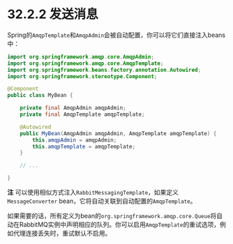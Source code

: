 # 32.2.2 发送消息

Spring的`AmqpTemplate`和`AmqpAdmin`会被自动配置，你可以将它们直接注入beans中：

```java
import org.springframework.amqp.core.AmqpAdmin;
import org.springframework.amqp.core.AmqpTemplate;
import org.springframework.beans.factory.annotation.Autowired;
import org.springframework.stereotype.Component;

@Component
public class MyBean {

    private final AmqpAdmin amqpAdmin;
    private final AmqpTemplate amqpTemplate;

    @Autowired
    public MyBean(AmqpAdmin amqpAdmin, AmqpTemplate amqpTemplate) {
        this.amqpAdmin = amqpAdmin;
        this.amqpTemplate = amqpTemplate;
    }

    // ...

}
```

**注** 可以使用相似方式注入`RabbitMessagingTemplate`，如果定义`MessageConverter` bean，它将自动关联到自动配置的`AmqpTemplate`。

如果需要的话，所有定义为bean的`org.springframework.amqp.core.Queue`将自动在RabbitMQ实例中声明相应的队列。你可以启用`AmqpTemplate`的重试选项，例如代理连接丢失时，重试默认不启用。

